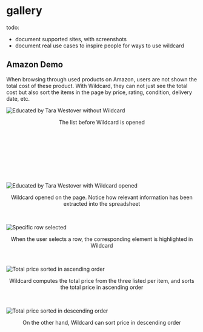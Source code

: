 #  gallery

todo:

* document supported sites, with screenshots
* document real use cases to inspire people for ways to use wildcard

## Amazon Demo
When browsing through used products on Amazon, users are not shown the total cost of these product. With Wildcard, they can not just see the total cost but also sort the items in the page by price, rating, condition, delivery date, etc.


 
![Educated by Tara Westover without Wildcard](https://github.com/geoffreylitt/wildcard/blob/master/docs/photos/amazon/wildcard_closed.png) 
<div align="center"> The list before Wildcard is opened </div>

<br/>
<br/>
<br/>
<br/>
<br/>
<br/>
<br/>
<br/>

![Educated by Tara Westover with Wildcard opened](https://github.com/geoffreylitt/wildcard/blob/gallery/docs/photos/amazon/wildcard_open.png)
<div align="center"> Wildcard opened on the page. Notice how relevant information has been extracted into the spreadsheet</div>

&nbsp;&nbsp;&nbsp;&nbsp;&nbsp;&nbsp;&nbsp;&nbsp;

![Specific row selected](https://github.com/geoffreylitt/wildcard/blob/gallery/docs/photos/amazon/select_cell_highlighted.png)
<div align="center"> When the user selects a row, the corresponding element is highlighted in Wildcard</div>

&nbsp;&nbsp;&nbsp;&nbsp;&nbsp;&nbsp;&nbsp;&nbsp;

![Total price sorted in ascending order](https://github.com/geoffreylitt/wildcard/blob/gallery/docs/photos/amazon/ascended_sort.png)
<div align="center"> Wildcard computes the total price from the three listed per item, and sorts the total price in ascending order</div>

&nbsp;&nbsp;&nbsp;&nbsp;&nbsp;&nbsp;&nbsp;&nbsp;

![Total price sorted in descending order](https://github.com/geoffreylitt/wildcard/blob/gallery/docs/photos/amazon/descended_sort.png)
<div align="center"> On the other hand, Wildcard can sort price in descending order</div>
